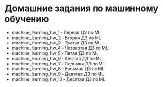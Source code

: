 # Домашние задания по машинному обучению

* machine_learning_hw_1 - Первая ДЗ по ML
* machine_learning_hw_2 - Вторая ДЗ по ML
* machine_learning_hw_3 - Третья ДЗ по ML
* machine_learning_hw_4 - Четвертая ДЗ по ML
* machine_learning_hw_5 - Пятая ДЗ по ML
* machine_learning_hw_6 - Шестая ДЗ по ML
* machine_learning_hw_7 - Седьмая ДЗ по ML
* machine_learning_hw_8 - Восьмая ДЗ по ML
* machine_learning_hw_9 - Девятая ДЗ по ML
* machine_learning_hw_10 - Десятая ДЗ по ML